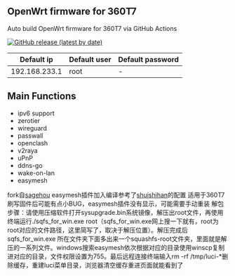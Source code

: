 ## OpenWrt firmware for 360T7

Auto build OpenWrt firmware for 360T7 via GitHub Actions

[![GitHub release (latest by date)](https://img.shields.io/github/v/release/sagehou/360T7-ImmortalWrt?style=for-the-badge&label=Download)](https://github.com/sagehou/360T7-ImmortalWrt/releases/latest)

| Default ip | Default user | Default password |
| --- | --- | --- | 
| 192.168.233.1 | root | - |

## Main Functions

- ipv6 support
- zerotier
- wireguard
- passwall
- openclash
- v2raya
- uPnP
- ddns-go
- wake-on-lan
- easymesh

fork自[sagehou](https://github.com/sagehou/360T7-ImmortalWrt)
easymesh插件加入编译参考了[shuishihan](https://github.com/shuishihan/Actions-rax3000m-emmc)的配置
适用于360T7
刷写固件后可能有点小BUG，easymesh插件没有显示，可能需要手动重装
解包步骤：请使用压缩软件打开sysupgrade.bin系统镜像，解压出root文件，再使用终端运行./sqfs_for_win.exe root（sqfs_for_win.exe网上搜一下就有，root为root对应的文件路径，这里简写了，取决于解压位置）。解压完成后sqfs_for_win.exe
所在文件夹下面多出来一个squashfs-root文件夹，里面就是解压的一系列文件。windows搜索easymesh依次根据对应的目录使用winscp复制进对应的目录，文件权限设置为755。最后远程连接终端输入rm -rf /tmp/luci-*删除缓存，重建luci菜单目录，浏览器清空缓存重进页面就能看到了

